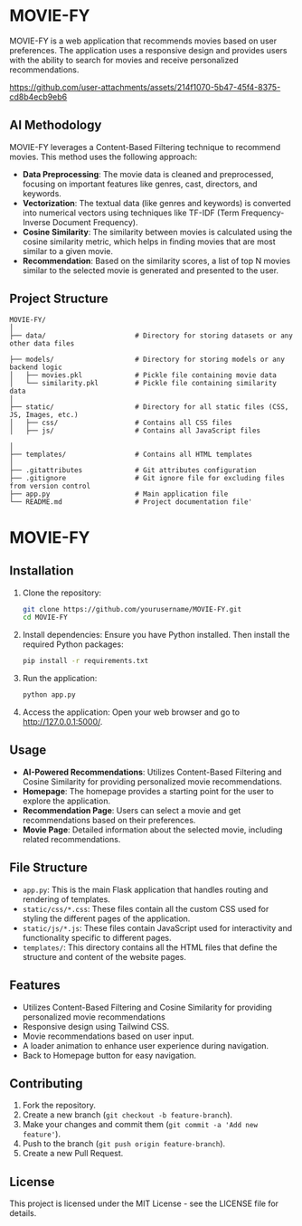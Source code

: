# MOVIE-FY

MOVIE-FY is a web application that recommends movies based on user preferences. The application uses a responsive design and provides users with the ability to search for movies and receive personalized recommendations.




https://github.com/user-attachments/assets/214f1070-5b47-45f4-8375-cd8b4ecb9eb6


## AI Methodology

MOVIE-FY leverages a Content-Based Filtering technique to recommend movies. This method uses the following approach:

- **Data Preprocessing**: The movie data is cleaned and preprocessed, focusing on important features like genres, cast, directors, and keywords.
- **Vectorization**: The textual data (like genres and keywords) is converted into numerical vectors using techniques like TF-IDF (Term Frequency-Inverse Document Frequency).
- **Cosine Similarity**: The similarity between movies is calculated using the cosine similarity metric, which helps in finding movies that are most similar to a given movie.
- **Recommendation**: Based on the similarity scores, a list of top N movies similar to the selected movie is generated and presented to the user.


## Project Structure

```plaintext
MOVIE-FY/
│
├── data/                      # Directory for storing datasets or any other data files

├── models/                    # Directory for storing models or any backend logic
│   ├── movies.pkl             # Pickle file containing movie data
│   └── similarity.pkl         # Pickle file containing similarity data
│
├── static/                    # Directory for all static files (CSS, JS, Images, etc.)
│   ├── css/                   # Contains all CSS files
│   ├── js/                    # Contains all JavaScript files

│
├── templates/                 # Contains all HTML templates
│
├── .gitattributes             # Git attributes configuration
├── .gitignore                 # Git ignore file for excluding files from version control
├── app.py                     # Main application file
└── README.md                  # Project documentation file'
```
# MOVIE-FY

## Installation

1. Clone the repository:
   ```bash
   git clone https://github.com/yourusername/MOVIE-FY.git
   cd MOVIE-FY
   ```

2. Install dependencies:
   Ensure you have Python installed. Then install the required Python packages:
   ```bash
   pip install -r requirements.txt
   ```

3. Run the application:
   ```bash
   python app.py
   ```

4. Access the application:
   Open your web browser and go to http://127.0.0.1:5000/.

## Usage
- **AI-Powered Recommendations**: Utilizes Content-Based Filtering and Cosine Similarity for providing personalized movie recommendations.
- **Homepage**: The homepage provides a starting point for the user to explore the application.
- **Recommendation Page**: Users can select a movie and get recommendations based on their preferences.
- **Movie Page**: Detailed information about the selected movie, including related recommendations.

## File Structure

- `app.py`: This is the main Flask application that handles routing and rendering of templates.
- `static/css/*.css`: These files contain all the custom CSS used for styling the different pages of the application.
- `static/js/*.js`: These files contain JavaScript used for interactivity and functionality specific to different pages.
- `templates/`: This directory contains all the HTML files that define the structure and content of the website pages.

## Features
- Utilizes Content-Based Filtering and Cosine Similarity for providing personalized movie recommendations
- Responsive design using Tailwind CSS.
- Movie recommendations based on user input.
- A loader animation to enhance user experience during navigation.
- Back to Homepage button for easy navigation.

## Contributing

1. Fork the repository.
2. Create a new branch (`git checkout -b feature-branch`).
3. Make your changes and commit them (`git commit -a 'Add new feature'`).
4. Push to the branch (`git push origin feature-branch`).
5. Create a new Pull Request.

## License

This project is licensed under the MIT License - see the LICENSE file for details.
